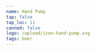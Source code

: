 ```yaml
---
name: Hand Pump
tap: false
tap_loc: 11
canned: false
logo: /upload/icon-hand-pump.svg
tags: beer
---
```

